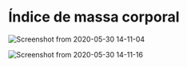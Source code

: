 # Índice de massa corporal

![Screenshot from 2020-05-30 14-11-04](https://user-images.githubusercontent.com/49589069/83334826-7a9edf80-a27f-11ea-9fbb-7947497a45f8.png)


![Screenshot from 2020-05-30 14-11-16](https://user-images.githubusercontent.com/49589069/83334827-7b377600-a27f-11ea-8207-fbde9bc336b0.png)


